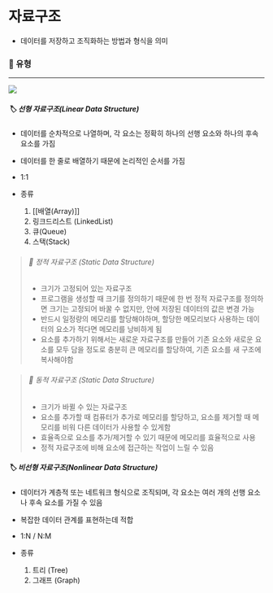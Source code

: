 # 자료구조
- 데이터를 저장하고 조직화하는 방법과 형식을 의미

### 📌 유형
---
![](https://i.imgur.com/riOE1Oa.png)
##### 🏷️ 선형 자료구조(Linear Data Structure)
- 데이터를 순차적으로 나열하며, 각 요소는 정확히 하나의 선행 요소와 하나의 후속 요소를 가짐
- 데이터를 한 줄로 배열하기 때문에 논리적인 순서를 가짐
- 1:1 

- 종류
	1. [[배열(Array)]]
	2. 링크드리스트 (LinkedList)
	3. 큐(Queue)
	4. 스택(Stack)

> ###### 📎 정적 자료구조 (Static Data Structure)
> - 크기가 고정되어 있는 자료구조
> - 프로그램을 생성할 때 크기를 정의하기 때문에 한 번 정적 자료구조를 정의하면 크기는 고정되어 바꿀 수 없지만, 안에 저장된 데이터의 값은 변경 가능
> - 반드시 일정량의 메모리를 할당해야하며, 할당한 메모리보다 사용하는 데이터의 요소가 적다면 메모리를 낭비하게 됨
> - 요소를 추가하기 위해서는 새로운 자료구조를 만들어 기존 요소와 새로운 요소를 모두 담을 정도로 충분히 큰 메모리를 할당하여, 기존 요소를 새 구조에 복사해야함


> ###### 📎 동적 자료구조 (Static Data Structure)
> - 크기가 바뀔 수 있는 자료구조
> - 요소를 추가할 때 컴퓨터가 추가로 메모리를 할당하고, 요소를 제거할 때 메모리를 비워 다른 데이터가 사용할 수 있게함
> - 효율족으로 요소를 추가/제거할 수 있기 때문에 메모리를 효율적으로 사용
> - 정적 자료구조에 비해 요소에 접근하는 작업이 느릴 수 있음


##### 🏷️ 비선형 자료구조(Nonlinear Data Structure)
- 데이터가 계층적 또는 네트워크 형식으로 조직되며, 각 요소는 여러 개의 선행 요소나 후속 요소를 가질 수 있음
- 복잡한 데이터 관계를 표현하는데 적합
- 1:N / N:M

- 종류
	1. 트리 (Tree)
	2. 그래프 (Graph)